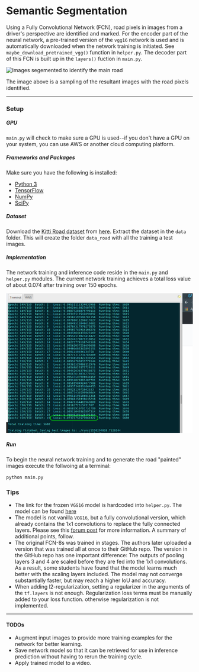 # Semantic Segmentation
Using a Fully Convolutional Network (FCN), road pixels in images from a driver's perspective are identified and marked. For the encoder part of the neural network, a pre-trained version of the `vgg16` network is used and is automatically downloaded when the network training is initiated. See `maybe_download_pretrained_vgg()` function in `helper.py`. The decoder part of this FCN is built up in the `layers()` fuction in `main.py`.

<img width="640" src='./visuals/road-pixels.gif' alt="Images segemented to identify the main road">

The image above is a sampling of the resultant images with the road pixels identified.

---
### Setup

##### GPU
`main.py` will check to make sure a GPU is used--if you don't have a GPU on your system, you can use AWS or another cloud computing platform.

##### Frameworks and Packages
Make sure you have the following is installed:
 - [Python 3](https://www.python.org/)
 - [TensorFlow](https://www.tensorflow.org/)
 - [NumPy](http://www.numpy.org/)
 - [SciPy](https://www.scipy.org/)

##### Dataset
Download the [Kitti Road dataset](http://www.cvlibs.net/datasets/kitti/eval_road.php) from [here](http://www.cvlibs.net/download.php?file=data_road.zip).  Extract the dataset in the `data` folder.  This will create the folder `data_road` with all the training a test images.

##### Implementation
The network training and inference code reside in the `main.py` and `helper.py` modules. The current network training achieves a total loss value of about 0.074 after training over 150 epochs.

<img src="./visuals/final-training-loss.png" >


##### Run
To begin the neural network training and to generate the road "painted" images execute the follwoing at a terminal:
```
python main.py
```
 
 ### Tips
- The link for the frozen `VGG16` model is hardcoded into `helper.py`.  The model can be found [here](https://s3-us-west-1.amazonaws.com/udacity-selfdrivingcar/vgg.zip)
- The model is not vanilla `VGG16`, but a fully convolutional version, which already contains the 1x1 convolutions to replace the fully connected layers. Please see this [forum post](https://discussions.udacity.com/t/here-is-some-advice-and-clarifications-about-the-semantic-segmentation-project/403100/8?u=subodh.malgonde) for more information.  A summary of additional points, follow. 
- The original FCN-8s was trained in stages. The authors later uploaded a version that was trained all at once to their GitHub repo.  The version in the GitHub repo has one important difference: The outputs of pooling layers 3 and 4 are scaled before they are fed into the 1x1 convolutions.  As a result, some students have found that the model learns much better with the scaling layers included. The model may not converge substantially faster, but may reach a higher IoU and accuracy. 
- When adding l2-regularization, setting a regularizer in the arguments of the `tf.layers` is not enough. Regularization loss terms must be manually added to your loss function. otherwise regularization is not implemented.


---
#### TODOs
* Augment input images to provide more training examples for the network for better learning.
* Save network model so that it can be retrieved for use in inference prediction without having to rerun the training cycle.
* Apply trained model to a video.
